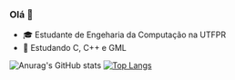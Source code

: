 ### Olá 👋

- 🎓 Estudante de Engeharia da Computação na UTFPR
- 🌱 Estudando C, C++ e GML

![Anurag's GitHub stats](https://github-readme-stats.vercel.app/api?username=mateusmcamargo&hide=stars&show_icons=true&bg_color=ffffff&title_color=E72C61&text_color=666666&icon_color=E72C61&hide_border=true)
[![Top Langs](https://github-readme-stats.vercel.app/api/top-langs/?username=mateusmcamargo&layout=compact)](https://github.com/anuraghazra/github-readme-stats)
